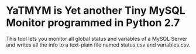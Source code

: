 YaTMYM is Yet another Tiny MySQL Monitor programmed in Python 2.7
=================================================================

This tool lets you monitor all global status and variables of a MySQL Server and writes all the info to a text-plain file named status.csv and variables.csv.
